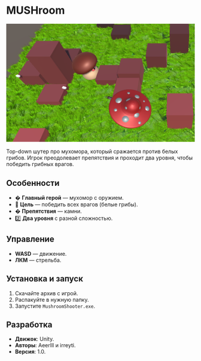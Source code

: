 # MUSHroom

![Game Preview](preview.png)

Top-down шутер про мухомора, который сражается против белых грибов. Игрок преодолевает препятствия и проходит два уровня, чтобы победить грибных врагов.

## Особенности
- � **Главный герой** — мухомор с оружием.
- 🎯 **Цель** — победить всех врагов (белые грибы).
- � **Препятствия** —  камни.
- 2️⃣ **Два уровня** с разной сложностью.

## Управление
- **WASD** — движение.
- **ЛКМ** — стрельба.

## Установка и запуск
1. Скачайте архив с игрой.
2. Распакуйте в нужную папку.
3. Запустите `MushroomShooter.exe`.

## Разработка
- **Движок**: Unity.
- **Авторы**: Aeerlll и irreyti.
- **Версия**: 1.0.
